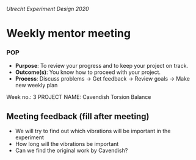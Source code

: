 *Utrecht Experiment Design 2020*

# Weekly mentor meeting

### POP

+ **Purpose**: To review your progress and to keep your project on track.
+ **Outcome(s)**: You know how to proceed with your project.
+ **Process**: Discuss problems → Get feedback → Review goals → Make new weekly plan

Week no.: 3
PROJECT NAME: Cavendish Torsion Balance



## Meeting feedback (fill after meeting)

+ We will try to find out which vibrations will be important in the experiment
+ How long will the vibrations be important
+ Can we find the original work by Cavendish?
